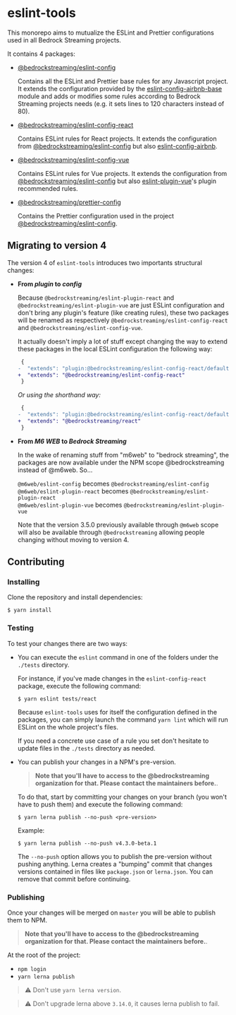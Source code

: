 # eslint-tools

This monorepo aims to mutualize the ESLint and Prettier configurations used in all Bedrock Streaming projects.

It contains 4 packages:

- [@bedrockstreaming/eslint-config]

  Contains all the ESLint and Prettier base rules for any Javascript project. It extends the configuration provided by the [eslint-config-airbnb-base] module and adds or modifies some rules according to Bedrock Streaming projects needs (e.g. it sets lines to 120 characters instead of 80).

- [@bedrockstreaming/eslint-config-react]

  Contains ESLint rules for React projects. It extends the configuration from [@bedrockstreaming/eslint-config] but also [eslint-config-airbnb].

- [@bedrockstreaming/eslint-config-vue]

  Contains ESLint rules for Vue projects. It extends the configuration from [@bedrockstreaming/eslint-config] but also [eslint-plugin-vue]'s plugin recommended rules.

- [@bedrockstreaming/prettier-config]

  Contains the Prettier configuration used in the project [@bedrockstreaming/eslint-config].

## Migrating to version 4

The version 4 of `eslint-tools` introduces two importants structural changes:

- **From _plugin_ to _config_**

  Because `@bedrockstreaming/eslint-plugin-react` and `@bedrockstreaming/eslint-plugin-vue` are just ESLint configuration and don't bring any plugin's feature (like creating rules), these two packages will be renamed as respectively `@bedrockstreaming/eslint-config-react` and `@bedrockstreaming/eslint-config-vue`.

  It actually doesn't imply a lot of stuff except changing the way to extend these packages in the local ESLint configuration the following way:

  ```diff
   {
  -  "extends": "plugin:@bedrockstreaming/eslint-config-react/default"
  +  "extends": "@bedrockstreaming/eslint-config-react"
   }
  ```

  _Or using the shorthand way:_

  ```diff
   {
  -  "extends": "plugin:@bedrockstreaming/eslint-config-react/default"
  +  "extends": "@bedrockstreaming/react"
   }
  ```

- **From _M6 WEB_ to _Bedrock Streaming_**

  In the wake of renaming stuff from "m6web" to "bedrock streaming", the packages are now available under the NPM scope @bedrockstreaming instead of @m6web. So...

  `@m6web/eslint-config` becomes `@bedrockstreaming/eslint-config`  
  `@m6web/eslint-plugin-react` becomes `@bedrockstreaming/eslint-plugin-react`  
  `@m6web/eslint-plugin-vue` becomes `@bedrockstreaming/eslint-plugin-vue`

  Note that the version 3.5.0 previously available through `@m6web` scope will also be available through `@bedrockstreaming` allowing people changing without moving to version 4.

## Contributing

### Installing

Clone the repository and install dependencies:

```
$ yarn install
```

### Testing

To test your changes there are two ways:

- You can execute the `eslint` command in one of the folders under the `./tests` directory.

  For instance, if you've made changes in the `eslint-config-react` package, execute the following command:

  ```
  $ yarn eslint tests/react
  ```

  Because `eslint-tools` uses for itself the configuration defined in the packages, you can simply launch the command `yarn lint` which will run ESLint on the whole project's files.

  If you need a concrete use case of a rule you set don't hesitate to update files in the `./tests` directory as needed.

- You can publish your changes in a NPM's pre-version.

  > **Note that you'll have to access to the @bedrockstreaming organization for that. Please contact the maintainers before.**.

  To do that, start by committing your changes on your branch (you won't have to push them) and execute the following command:

  ```
  $ yarn lerna publish --no-push <pre-version>
  ```

  Example:

  ```
  $ yarn lerna publish --no-push v4.3.0-beta.1
  ```

  The `--no-push` option allows you to publish the pre-version without pushing anything. Lerna creates a "bumping" commit that changes versions contained in files like `package.json` or `lerna.json`. You can remove that commit before continuing.

### Publishing

Once your changes will be merged on `master` you will be able to publish them to NPM.

> **Note that you'll have to access to the @bedrockstreaming organization for that. Please contact the maintainers before.**.

At the root of the project:

- `npm login`
- `yarn lerna publish`

> :warning: Don't use `yarn lerna version`.

> :warning: Don't upgrade lerna above `3.14.0`, it causes lerna publish to fail.

[@bedrockstreaming/eslint-config]: packages/eslint-config/README.md
[@bedrockstreaming/eslint-config-react]: packages/eslint-config-react/README.md
[@bedrockstreaming/eslint-config-vue]: packages/eslint-config-vue/README.md
[@bedrockstreaming/prettier-config]: packages/prettier-config/README.md
[eslint-config-airbnb-base]: https://www.npmjs.com/package/eslint-config-airbnb-base
[eslint-config-airbnb]: https://www.npmjs.com/package/eslint-config-airbnb
[eslint-plugin-vue]: https://www.npmjs.com/package/eslint-plugin-vue
